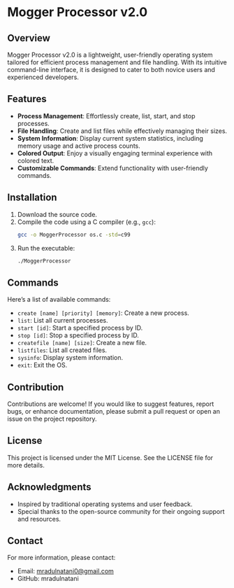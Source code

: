 # Mogger Processor v2.0

## Overview
Mogger Processor v2.0 is a lightweight, user-friendly operating system tailored for efficient process management and file handling. With its intuitive command-line interface, it is designed to cater to both novice users and experienced developers.

## Features
- **Process Management**: Effortlessly create, list, start, and stop processes.
- **File Handling**: Create and list files while effectively managing their sizes.
- **System Information**: Display current system statistics, including memory usage and active process counts.
- **Colored Output**: Enjoy a visually engaging terminal experience with colored text.
- **Customizable Commands**: Extend functionality with user-friendly commands.

## Installation
1. Download the source code.
2. Compile the code using a C compiler (e.g., `gcc`):
   ```bash
   gcc -o MoggerProcessor os.c -std=c99
   ```
3. Run the executable:
   ```bash
   ./MoggerProcessor
   ```

## Commands
Here’s a list of available commands:
- `create [name] [priority] [memory]`: Create a new process.
- `list`: List all current processes.
- `start [id]`: Start a specified process by ID.
- `stop [id]`: Stop a specified process by ID.
- `createfile [name] [size]`: Create a new file.
- `listfiles`: List all created files.
- `sysinfo`: Display system information.
- `exit`: Exit the OS.

## Contribution
Contributions are welcome! If you would like to suggest features, report bugs, or enhance documentation, please submit a pull request or open an issue on the project repository.

## License
This project is licensed under the MIT License. See the LICENSE file for more details.

## Acknowledgments
- Inspired by traditional operating systems and user feedback.
- Special thanks to the open-source community for their ongoing support and resources.

## Contact
For more information, please contact:
- Email: mradulnatani0@gmail.com
- GitHub: mradulnatani

